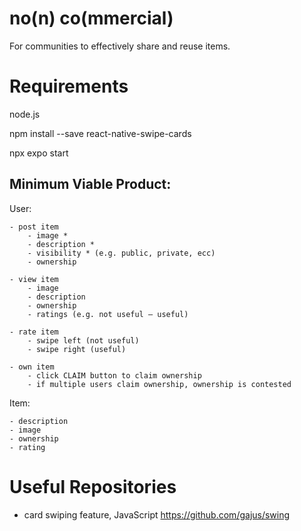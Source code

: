 # no(n) co(mmercial)
For communities to effectively share and reuse items.

# Requirements

node.js

npm install --save react-native-swipe-cards

npx expo start


## Minimum Viable Product:

User:

	- post item
		- image *
		- description *
		- visibility * (e.g. public, private, ecc)
		- ownership
		
	- view item
		- image
		- description
		- ownership
		- ratings (e.g. not useful — useful)

	- rate item
		- swipe left (not useful)
		- swipe right (useful)

	- own item
		- click CLAIM button to claim ownership
		- if multiple users claim ownership, ownership is contested

Item:

	- description
	- image
	- ownership
	- rating


# Useful Repositories
 - card swiping feature, JavaScript https://github.com/gajus/swing 
